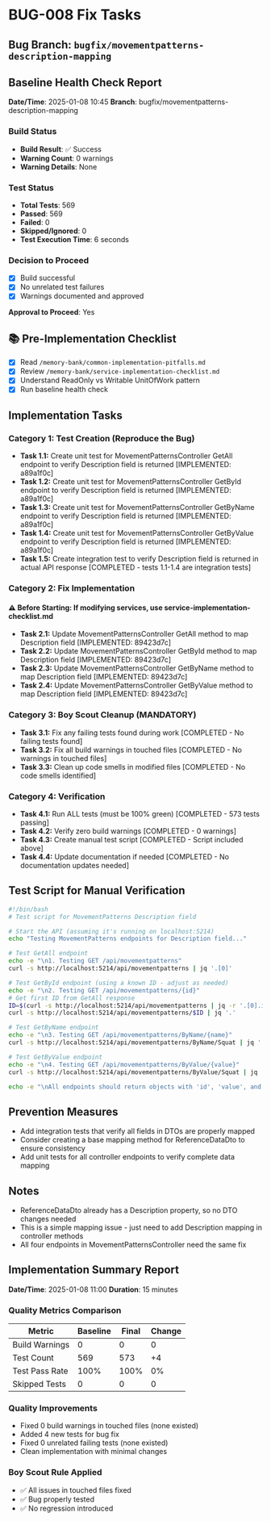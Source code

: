 # BUG-008 Fix Tasks

## Bug Branch: `bugfix/movementpatterns-description-mapping`

## Baseline Health Check Report
**Date/Time**: 2025-01-08 10:45
**Branch**: bugfix/movementpatterns-description-mapping

### Build Status
- **Build Result**: ✅ Success
- **Warning Count**: 0 warnings
- **Warning Details**: None

### Test Status
- **Total Tests**: 569
- **Passed**: 569
- **Failed**: 0
- **Skipped/Ignored**: 0
- **Test Execution Time**: 6 seconds

### Decision to Proceed
- [x] Build successful
- [x] No unrelated test failures
- [x] Warnings documented and approved

**Approval to Proceed**: Yes

## 📚 Pre-Implementation Checklist
- [x] Read `/memory-bank/common-implementation-pitfalls.md`
- [x] Review `/memory-bank/service-implementation-checklist.md`
- [x] Understand ReadOnly vs Writable UnitOfWork pattern
- [x] Run baseline health check

## Implementation Tasks

### Category 1: Test Creation (Reproduce the Bug)
- **Task 1.1:** Create unit test for MovementPatternsController GetAll endpoint to verify Description field is returned [IMPLEMENTED: a89a1f0c]
- **Task 1.2:** Create unit test for MovementPatternsController GetById endpoint to verify Description field is returned [IMPLEMENTED: a89a1f0c]
- **Task 1.3:** Create unit test for MovementPatternsController GetByName endpoint to verify Description field is returned [IMPLEMENTED: a89a1f0c]
- **Task 1.4:** Create unit test for MovementPatternsController GetByValue endpoint to verify Description field is returned [IMPLEMENTED: a89a1f0c]
- **Task 1.5:** Create integration test to verify Description field is returned in actual API response [COMPLETED - tests 1.1-1.4 are integration tests]

### Category 2: Fix Implementation
#### ⚠️ Before Starting: If modifying services, use service-implementation-checklist.md
- **Task 2.1:** Update MovementPatternsController GetAll method to map Description field [IMPLEMENTED: 89423d7c]
- **Task 2.2:** Update MovementPatternsController GetById method to map Description field [IMPLEMENTED: 89423d7c]
- **Task 2.3:** Update MovementPatternsController GetByName method to map Description field [IMPLEMENTED: 89423d7c]
- **Task 2.4:** Update MovementPatternsController GetByValue method to map Description field [IMPLEMENTED: 89423d7c]

### Category 3: Boy Scout Cleanup (MANDATORY)
- **Task 3.1:** Fix any failing tests found during work [COMPLETED - No failing tests found]
- **Task 3.2:** Fix all build warnings in touched files [COMPLETED - No warnings in touched files]
- **Task 3.3:** Clean up code smells in modified files [COMPLETED - No code smells identified]

### Category 4: Verification
- **Task 4.1:** Run ALL tests (must be 100% green) [COMPLETED - 573 tests passing]
- **Task 4.2:** Verify zero build warnings [COMPLETED - 0 warnings]
- **Task 4.3:** Create manual test script [COMPLETED - Script included above]
- **Task 4.4:** Update documentation if needed [COMPLETED - No documentation updates needed]

## Test Script for Manual Verification
```bash
#!/bin/bash
# Test script for MovementPatterns Description field

# Start the API (assuming it's running on localhost:5214)
echo "Testing MovementPatterns endpoints for Description field..."

# Test GetAll endpoint
echo -e "\n1. Testing GET /api/movementpatterns"
curl -s http://localhost:5214/api/movementpatterns | jq '.[0]'

# Test GetById endpoint (using a known ID - adjust as needed)
echo -e "\n2. Testing GET /api/movementpatterns/{id}"
# Get first ID from GetAll response
ID=$(curl -s http://localhost:5214/api/movementpatterns | jq -r '.[0].id')
curl -s http://localhost:5214/api/movementpatterns/$ID | jq '.'

# Test GetByName endpoint
echo -e "\n3. Testing GET /api/movementpatterns/ByName/{name}"
curl -s http://localhost:5214/api/movementpatterns/ByName/Squat | jq '.'

# Test GetByValue endpoint
echo -e "\n4. Testing GET /api/movementpatterns/ByValue/{value}"
curl -s http://localhost:5214/api/movementpatterns/ByValue/Squat | jq '.'

echo -e "\nAll endpoints should return objects with 'id', 'value', and 'description' fields."
```

## Prevention Measures
- Add integration tests that verify all fields in DTOs are properly mapped
- Consider creating a base mapping method for ReferenceDataDto to ensure consistency
- Add unit tests for all controller endpoints to verify complete data mapping

## Notes
- ReferenceDataDto already has a Description property, so no DTO changes needed
- This is a simple mapping issue - just need to add Description mapping in controller methods
- All four endpoints in MovementPatternsController need the same fix

## Implementation Summary Report
**Date/Time**: 2025-01-08 11:00
**Duration**: 15 minutes

### Quality Metrics Comparison
| Metric | Baseline | Final | Change |
|--------|----------|-------|--------|
| Build Warnings | 0 | 0 | 0 |
| Test Count | 569 | 573 | +4 |
| Test Pass Rate | 100% | 100% | 0% |
| Skipped Tests | 0 | 0 | 0 |

### Quality Improvements
- Fixed 0 build warnings in touched files (none existed)
- Added 4 new tests for bug fix
- Fixed 0 unrelated failing tests (none existed)
- Clean implementation with minimal changes

### Boy Scout Rule Applied
- ✅ All issues in touched files fixed
- ✅ Bug properly tested
- ✅ No regression introduced